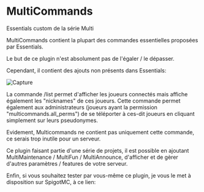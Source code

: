 # MultiCommands
Essentials custom de la série Multi

MultiCommands contient la plupart des commandes essentielles proposées par Essentials.

Le but de ce plugin n'est absolument pas de l'égaler / le dépasser. 

Cependant, il contient des ajouts non présents dans Essentials:

![Capture](https://user-images.githubusercontent.com/33187305/183760792-14713d3f-ab4a-491f-b08a-08cff53d21fd.PNG)

La commande /list permet d'afficher les joueurs connectés mais affiche également les "nicknames" de ces joueurs.
Cette commande permet également aux administrateurs (joueurs ayant la permission "multicommands.all_perms") de se téléporter à ces-dit joueurs
en cliquant simplement sur leurs pseudonymes.


Evidement, Multicommands ne contient pas uniquement cette commande, ce serais trop inutile pour un serveur.

Ce plugin faisant partie d'une série de projets, il est possible en ajoutant MultiMaintenance / MultiFun / MultiAnnounce, d'afficher et de gèrer d'autres
paramètres / features de votre serveur.

Enfin, si vous souhaitez tester par vous-même ce plugin, je vous le met à disposition sur SpigotMC, à ce lien: 
